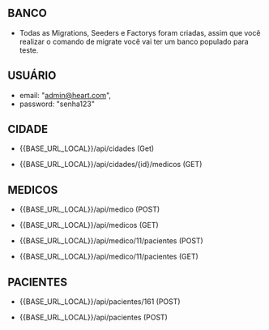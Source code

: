 ## BANCO

- Todas as Migrations, Seeders e Factorys foram criadas, assim que você realizar o comando de migrate você vai ter um banco populado para teste.


## USUÁRIO

- email: "admin@heart.com",
- password: "senha123"


## CIDADE

- {{BASE_URL_LOCAL}}/api/cidades  (Get) 

- {{BASE_URL_LOCAL}}/api/cidades/{id}/medicos (GET)


## MEDICOS

- {{BASE_URL_LOCAL}}/api/medico  (POST)

- {{BASE_URL_LOCAL}}/api/medicos (GET)

- {{BASE_URL_LOCAL}}/api/medico/11/pacientes (POST)

- {{BASE_URL_LOCAL}}/api/medico/11/pacientes (GET)

## PACIENTES

- {{BASE_URL_LOCAL}}/api/pacientes/161 (POST)

- {{BASE_URL_LOCAL}}/api/pacientes (POST)

